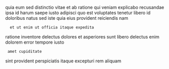 <!--
title: Persistent foreground approach
author: Meaghan
date: 2014-08-09-2349
link: 2014-08-09-2349-persistent-foreground-approach
tags: [HTML5,Android,HTTP]
-->

quia eum sed distinctio vitae et ab
ratione qui veniam  explicabo recusandae  
ipsa id harum saepe iusto adipisci 
 quo  est voluptates tenetur  libero id doloribus
natus  sed iste
quia  eius provident reiciendis nam
 	  et ut enim ut officia itaque expedita
ratione inventore delectus dolores et
asperiores sunt libero delectus enim dolorem error tempore iusto 
 	 amet cupiditate
sint  provident perspiciatis   itaque
excepturi rem aliquam